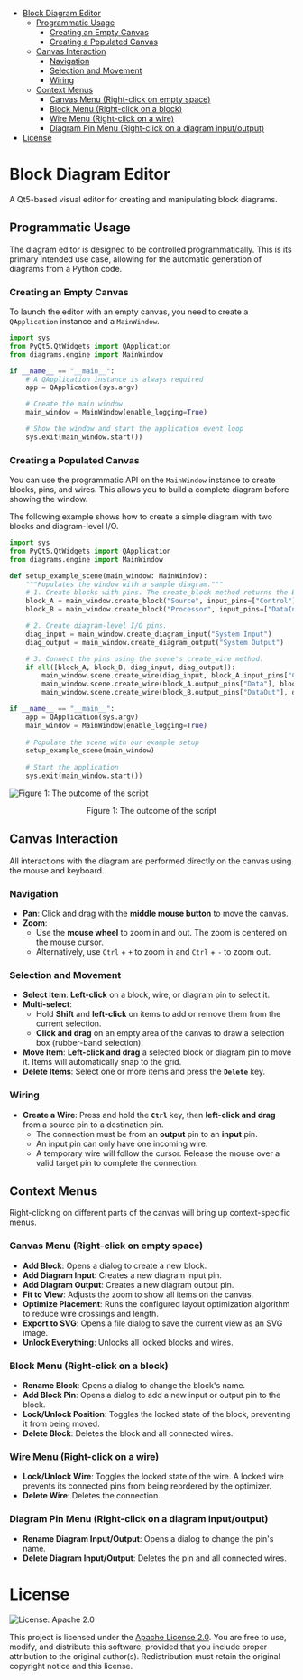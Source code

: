 - [Block Diagram Editor](#block-diagram-editor)
  - [Programmatic Usage](#programmatic-usage)
    - [Creating an Empty Canvas](#creating-an-empty-canvas)
    - [Creating a Populated Canvas](#creating-a-populated-canvas)
  - [Canvas Interaction](#canvas-interaction)
    - [Navigation](#navigation)
    - [Selection and Movement](#selection-and-movement)
    - [Wiring](#wiring)
  - [Context Menus](#context-menus)
    - [Canvas Menu (Right-click on empty space)](#canvas-menu-right-click-on-empty-space)
    - [Block Menu (Right-click on a block)](#block-menu-right-click-on-a-block)
    - [Wire Menu (Right-click on a wire)](#wire-menu-right-click-on-a-wire)
    - [Diagram Pin Menu (Right-click on a diagram input/output)](#diagram-pin-menu-right-click-on-a-diagram-inputoutput)
- [License](#license)

# Block Diagram Editor

A Qt5-based visual editor for creating and manipulating block diagrams.

## Programmatic Usage

The diagram editor is designed to be controlled programmatically. This is its primary intended use case, allowing for the automatic generation of diagrams from a Python code.

### Creating an Empty Canvas

To launch the editor with an empty canvas, you need to create a `QApplication` instance and a `MainWindow`.

```python
import sys
from PyQt5.QtWidgets import QApplication
from diagrams.engine import MainWindow

if __name__ == "__main__":
    # A QApplication instance is always required
    app = QApplication(sys.argv)

    # Create the main window
    main_window = MainWindow(enable_logging=True)

    # Show the window and start the application event loop
    sys.exit(main_window.start())
```

### Creating a Populated Canvas

You can use the programmatic API on the `MainWindow` instance to create blocks, pins, and wires. This allows you to build a complete diagram before showing the window.

The following example shows how to create a simple diagram with two blocks and diagram-level I/O.

```python
import sys
from PyQt5.QtWidgets import QApplication
from diagrams.engine import MainWindow

def setup_example_scene(main_window: MainWindow):
    """Populates the window with a sample diagram."""
    # 1. Create blocks with pins. The create_block method returns the Block object.
    block_A = main_window.create_block("Source", input_pins=["Control"], output_pins=["Data"])
    block_B = main_window.create_block("Processor", input_pins=["DataIn"], output_pins=["DataOut"])

    # 2. Create diagram-level I/O pins.
    diag_input = main_window.create_diagram_input("System Input")
    diag_output = main_window.create_diagram_output("System Output")

    # 3. Connect the pins using the scene's create_wire method.
    if all([block_A, block_B, diag_input, diag_output]):
        main_window.scene.create_wire(diag_input, block_A.input_pins["Control"])
        main_window.scene.create_wire(block_A.output_pins["Data"], block_B.input_pins["DataIn"])
        main_window.scene.create_wire(block_B.output_pins["DataOut"], diag_output)

if __name__ == "__main__":
    app = QApplication(sys.argv)
    main_window = MainWindow(enable_logging=True)
    
    # Populate the scene with our example setup
    setup_example_scene(main_window)
    
    # Start the application
    sys.exit(main_window.start())
```
![Figure 1: The outcome of the script](https://raw.githubusercontent.com/openformatproj/diagrams/refs/heads/master/img/1.gif)
<p align="center">Figure 1: The outcome of the script</p>

## Canvas Interaction

All interactions with the diagram are performed directly on the canvas using the mouse and keyboard.

### Navigation

-   **Pan**: Click and drag with the **middle mouse button** to move the canvas.
-   **Zoom**:
    -   Use the **mouse wheel** to zoom in and out. The zoom is centered on the mouse cursor.
    -   Alternatively, use `Ctrl` + `+` to zoom in and `Ctrl` + `-` to zoom out.

### Selection and Movement

-   **Select Item**: **Left-click** on a block, wire, or diagram pin to select it.
-   **Multi-select**:
    -   Hold **Shift** and **left-click** on items to add or remove them from the current selection.
    -   **Click and drag** on an empty area of the canvas to draw a selection box (rubber-band selection).
-   **Move Item**: **Left-click and drag** a selected block or diagram pin to move it. Items will automatically snap to the grid.
-   **Delete Items**: Select one or more items and press the **`Delete`** key.

### Wiring

-   **Create a Wire**: Press and hold the **`Ctrl`** key, then **left-click and drag** from a source pin to a destination pin.
    -   The connection must be from an **output** pin to an **input** pin.
    -   An input pin can only have one incoming wire.
    -   A temporary wire will follow the cursor. Release the mouse over a valid target pin to complete the connection.

## Context Menus

Right-clicking on different parts of the canvas will bring up context-specific menus.

### Canvas Menu (Right-click on empty space)

-   **Add Block**: Opens a dialog to create a new block.
-   **Add Diagram Input**: Creates a new diagram input pin.
-   **Add Diagram Output**: Creates a new diagram output pin.
-   **Fit to View**: Adjusts the zoom to show all items on the canvas.
-   **Optimize Placement**: Runs the configured layout optimization algorithm to reduce wire crossings and length.
-   **Export to SVG**: Opens a file dialog to save the current view as an SVG image.
-   **Unlock Everything**: Unlocks all locked blocks and wires.

### Block Menu (Right-click on a block)

-   **Rename Block**: Opens a dialog to change the block's name.
-   **Add Block Pin**: Opens a dialog to add a new input or output pin to the block.
-   **Lock/Unlock Position**: Toggles the locked state of the block, preventing it from being moved.
-   **Delete Block**: Deletes the block and all connected wires.

### Wire Menu (Right-click on a wire)

-   **Lock/Unlock Wire**: Toggles the locked state of the wire. A locked wire prevents its connected pins from being reordered by the optimizer.
-   **Delete Wire**: Deletes the connection.

### Diagram Pin Menu (Right-click on a diagram input/output)

-   **Rename Diagram Input/Output**: Opens a dialog to change the pin's name.
-   **Delete Diagram Input/Output**: Deletes the pin and all connected wires.

# License

![License: Apache 2.0](https://img.shields.io/badge/License-Apache%202.0-blue.svg)

This project is licensed under the [Apache License 2.0](https://www.apache.org/licenses/LICENSE-2.0). You are free to use, modify, and distribute this software, provided that you include proper attribution to the original author(s). Redistribution must retain the original copyright notice and this license.